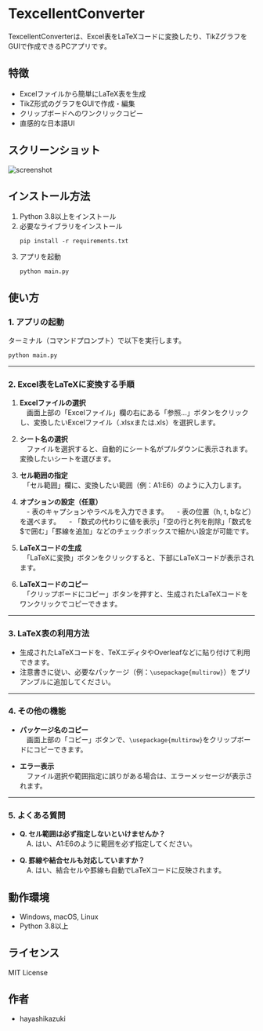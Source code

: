 # TexcellentConverter

TexcellentConverterは、Excel表をLaTeXコードに変換したり、TikZグラフをGUIで作成できるPCアプリです。

## 特徴
- Excelファイルから簡単にLaTeX表を生成
- TikZ形式のグラフをGUIで作成・編集
- クリップボードへのワンクリックコピー
- 直感的な日本語UI

## スクリーンショット
![screenshot](screenshots/sample.png)

## インストール方法

1. Python 3.8以上をインストール
2. 必要なライブラリをインストール
   ```
   pip install -r requirements.txt
   ```
3. アプリを起動
   ```
   python main.py
   ```

## 使い方

### 1. アプリの起動
ターミナル（コマンドプロンプト）で以下を実行します。
```sh
python main.py
```

---

### 2. Excel表をLaTeXに変換する手順

1. **Excelファイルの選択**  
　画面上部の「Excelファイル」欄の右にある「参照...」ボタンをクリックし、変換したいExcelファイル（.xlsxまたは.xls）を選択します。

2. **シート名の選択**  
　ファイルを選択すると、自動的にシート名がプルダウンに表示されます。変換したいシートを選びます。

3. **セル範囲の指定**  
　「セル範囲」欄に、変換したい範囲（例：A1:E6）のように入力します。

4. **オプションの設定（任意）**  
　- 表のキャプションやラベルを入力できます。
　- 表の位置（h, t, bなど）を選べます。
　- 「数式の代わりに値を表示」「空の行と列を削除」「数式を$で囲む」「罫線を追加」などのチェックボックスで細かい設定が可能です。

5. **LaTeXコードの生成**  
　「LaTeXに変換」ボタンをクリックすると、下部にLaTeXコードが表示されます。

6. **LaTeXコードのコピー**  
　「クリップボードにコピー」ボタンを押すと、生成されたLaTeXコードをワンクリックでコピーできます。

---

### 3. LaTeX表の利用方法

- 生成されたLaTeXコードを、TeXエディタやOverleafなどに貼り付けて利用できます。
- 注意書きに従い、必要なパッケージ（例：`\usepackage{multirow}`）をプリアンブルに追加してください。

---

### 4. その他の機能

- **パッケージ名のコピー**  
　画面上部の「コピー」ボタンで、`\usepackage{multirow}`をクリップボードにコピーできます。

- **エラー表示**  
　ファイル選択や範囲指定に誤りがある場合は、エラーメッセージが表示されます。

---

### 5. よくある質問

- **Q. セル範囲は必ず指定しないといけませんか？**  
　A. はい、A1:E6のように範囲を必ず指定してください。

- **Q. 罫線や結合セルも対応していますか？**  
　A. はい、結合セルや罫線も自動でLaTeXコードに反映されます。

## 動作環境
- Windows, macOS, Linux
- Python 3.8以上

## ライセンス
MIT License

## 作者
- hayashikazuki
